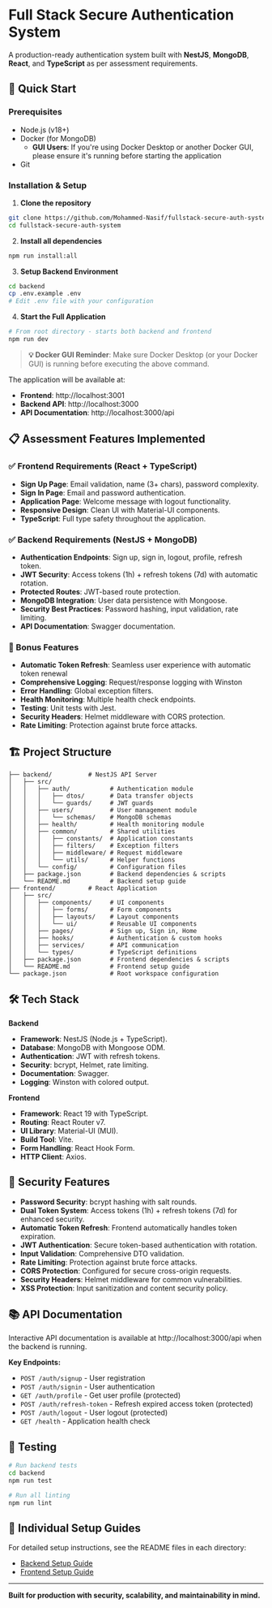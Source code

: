 # Full Stack Secure Authentication System

A production-ready authentication system built with **NestJS**, **MongoDB**, **React**, and **TypeScript** as per assessment requirements.

## 🚀 Quick Start

### Prerequisites
- Node.js (v18+)
- Docker (for MongoDB)
  - **GUI Users**: If you're using Docker Desktop or another Docker GUI, please ensure it's running before starting the application
- Git

### Installation & Setup

1. **Clone the repository**
```bash
git clone https://github.com/Mohammed-Nasif/fullstack-secure-auth-system.git
cd fullstack-secure-auth-system
```

2. **Install all dependencies**
```bash
npm run install:all
```

3. **Setup Backend Environment**
```bash
cd backend
cp .env.example .env
# Edit .env file with your configuration
```

4. **Start the Full Application**
```bash
# From root directory - starts both backend and frontend
npm run dev
```

> **💡 Docker GUI Reminder**: Make sure Docker Desktop (or your Docker GUI) is running before executing the above command.

The application will be available at:
- **Frontend**: http://localhost:3001
- **Backend API**: http://localhost:3000
- **API Documentation**: http://localhost:3000/api

## 📋 Assessment Features Implemented

### ✅ Frontend Requirements (React + TypeScript)
- **Sign Up Page**: Email validation, name (3+ chars), password complexity.
- **Sign In Page**: Email and password authentication.
- **Application Page**: Welcome message with logout functionality.
- **Responsive Design**: Clean UI with Material-UI components.
- **TypeScript**: Full type safety throughout the application.

### ✅ Backend Requirements (NestJS + MongoDB)
- **Authentication Endpoints**: Sign up, sign in, logout, profile, refresh token.
- **JWT Security**: Access tokens (1h) + refresh tokens (7d) with automatic rotation.
- **Protected Routes**: JWT-based route protection.
- **MongoDB Integration**: User data persistence with Mongoose.
- **Security Best Practices**: Password hashing, input validation, rate limiting.
- **API Documentation**: Swagger documentation.

### 🌟 Bonus Features
- **Automatic Token Refresh**: Seamless user experience with automatic token renewal
- **Comprehensive Logging**: Request/response logging with Winston
- **Error Handling**: Global exception filters.
- **Health Monitoring**: Multiple health check endpoints.
- **Testing**: Unit tests with Jest.
- **Security Headers**: Helmet middleware with CORS protection.
- **Rate Limiting**: Protection against brute force attacks.

## 🏗️ Project Structure

```
├── backend/          # NestJS API Server
│   ├── src/
│   │   ├── auth/           # Authentication module
│   │   │   ├── dtos/       # Data transfer objects
│   │   │   └── guards/     # JWT guards
│   │   ├── users/          # User management module
│   │   │   └── schemas/    # MongoDB schemas
│   │   ├── health/         # Health monitoring module
│   │   ├── common/         # Shared utilities
│   │   │   ├── constants/  # Application constants
│   │   │   ├── filters/    # Exception filters
│   │   │   ├── middleware/ # Request middleware
│   │   │   └── utils/      # Helper functions
│   │   └── config/         # Configuration files
│   ├── package.json        # Backend dependencies & scripts
│   └── README.md           # Backend setup guide
├── frontend/         # React Application
│   ├── src/
│   │   ├── components/     # UI components
│   │   │   ├── forms/      # Form components
│   │   │   ├── layouts/    # Layout components
│   │   │   └── ui/         # Reusable UI components
│   │   ├── pages/          # Sign up, Sign in, Home
│   │   ├── hooks/          # Authentication & custom hooks
│   │   ├── services/       # API communication
│   │   └── types/          # TypeScript definitions
│   ├── package.json        # Frontend dependencies & scripts
│   └── README.md           # Frontend setup guide
└── package.json            # Root workspace configuration
```

## 🛠️ Tech Stack

**Backend**
- **Framework**: NestJS (Node.js + TypeScript).
- **Database**: MongoDB with Mongoose ODM.
- **Authentication**: JWT with refresh tokens.
- **Security**: bcrypt, Helmet, rate limiting.
- **Documentation**: Swagger.
- **Logging**: Winston with colored output.

**Frontend**
- **Framework**: React 19 with TypeScript.
- **Routing**: React Router v7.
- **UI Library**: Material-UI (MUI).
- **Build Tool**: Vite.
- **Form Handling**: React Hook Form.
- **HTTP Client**: Axios.

## 🔐 Security Features

- **Password Security**: bcrypt hashing with salt rounds.
- **Dual Token System**: Access tokens (1h) + refresh tokens (7d) for enhanced security.
- **Automatic Token Refresh**: Frontend automatically handles token expiration.
- **JWT Authentication**: Secure token-based authentication with rotation.
- **Input Validation**: Comprehensive DTO validation.
- **Rate Limiting**: Protection against brute force attacks.
- **CORS Protection**: Configured for secure cross-origin requests.
- **Security Headers**: Helmet middleware for common vulnerabilities.
- **XSS Protection**: Input sanitization and content security policy.

## 📚 API Documentation

Interactive API documentation is available at http://localhost:3000/api when the backend is running.

**Key Endpoints:**
- `POST /auth/signup` - User registration
- `POST /auth/signin` - User authentication  
- `GET /auth/profile` - Get user profile (protected)
- `POST /auth/refresh-token` - Refresh expired access token (protected)
- `POST /auth/logout` - User logout (protected)
- `GET /health` - Application health check

## 🧪 Testing

```bash
# Run backend tests
cd backend
npm run test

# Run all linting
npm run lint
```

## 📖 Individual Setup Guides

For detailed setup instructions, see the README files in each directory:
- [Backend Setup Guide](./backend/README.md)
- [Frontend Setup Guide](./frontend/README.md)

---

**Built for production with security, scalability, and maintainability in mind.**